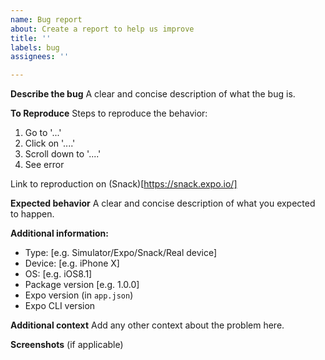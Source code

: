 ```yaml
---
name: Bug report
about: Create a report to help us improve
title: ''
labels: bug
assignees: ''

---
```


**Describe the bug**
A clear and concise description of what the bug is.

**To Reproduce**
Steps to reproduce the behavior:
1. Go to '...'
2. Click on '....'
3. Scroll down to '....'
4. See error

Link to reproduction on (Snack)[https://snack.expo.io/]

**Expected behavior**
A clear and concise description of what you expected to happen.

**Additional information:**
 - Type: [e.g. Simulator/Expo/Snack/Real device]
 - Device: [e.g. iPhone X]
 - OS: [e.g. iOS8.1]
 - Package version [e.g. 1.0.0]
 - Expo version (in `app.json`)
 - Expo CLI version

**Additional context**
Add any other context about the problem here.

**Screenshots** (if applicable)
